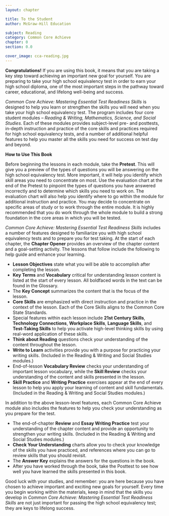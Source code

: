 ```yaml
---
layout: chapter

title: To the Student
author: McGraw-Hill Education

subject: Reading
category: Common Core Achieve
chapter: 0
section: 0.0

cover_image: cca-reading.jpg
---
```

**Congratulations!** If you are using this book, it means that you are taking a key step toward achieving an important new goal for yourself. You are preparing to take your high school equivalency test in order to earn your high school diploma, one of the most important steps in the pathway toward career, educational, and lifelong well-being and success.

*Common Core Achieve: Mastering Essential Test Readiness Skills* is designed to help you learn or strengthen the skills you will need when you take your high school equivalency test. The program includes four core student modules – *Reading & Writing, Mathematics, Science, and Social Studies*. Each of these modules provides subject-level pre- and posttests, in-depth instruction and practice of the core skills and practices required for high school equivalency tests, and a number of additional helpful features to help you master all the skills you need for success on test day and beyond.

**How to Use This Book**

Before beginning the lessons in each module, take the **Pretest**. This will give you a preview of the types of questions you will be answering on the high school equivalency test. More important, it will help you identify which skill areas you need to concentrate on most. Use the evaluation chart at the end of the Pretest to pinpoint the types of questions you have answered incorrectly and to determine which skills you need to work on. The evaluation chart will also help you identify where to go within the module for additional instruction and practice. You may decide to concentrate on specific areas of study or to work through the entire module. It is highly recommended that you do work through the whole module to build a strong foundation in the core areas in which you will be tested.

*Common Core Achieve: Mastering Essential Test Readiness Skills* includes a number of features designed to familiarize you with high school equivalency tests and to prepare you for test taking. At the start of each chapter, the **Chapter Opener** provides an overview of the chapter content and a goal-setting activity. The lessons that follow include the following to help guide and enhance your learning.

 * **Lesson Objectives** state what you will be able to accomplish after completing the lesson.
 * **Key Terms** and **Vocabulary** critical for understanding lesson content is listed at the start of every lesson. All boldfaced words in the text can be found in the Glossary.
 * The **Key Concept** summarizes the content that is the focus of the lesson.
 * **Core Skills** are emphasized with direct instruction and practice in the context of the lesson. Each of the Core Skills aligns to the Common Core State Standards.
 * Special features within each lesson include **21st Century Skills**, **Technology Connections**, **Workplace Skills**, **Language Skills**, and **Test-Taking Skills** to help you activate high-level thinking skills by using real-word application of these skills.
 * **Think about Reading** questions check your understanding of the content throughout the lesson.
 * **Write to Learn** activities provide you with a purpose for practicing your writing skills. (Included in the Reading & Writing and Social Studies modules.)
 * End-of-lesson **Vocabulary Review** checks your understanding of important lesson vocabulary, while the **Skill Review** checks your understanding of the content and skills presented in the lesson.
 * **Skill Practice** and **Writing Practice** exercises appear at the end of every lesson to help you apply your learning of content and skill fundamentals. (Included in the Reading & Writing and Social Studies modules.)

In addition to the above lesson-level features, each Common Core Achieve module also includes the features to help you check your understanding as you prepare for the test.

 * The end-of-chapter **Review** and **Essay Writing Practice** test your understanding of the chapter content and provide an opportunity to strengthen your writing skills. (Included in the Reading & Writing and Social Studies modules.)
 * **Check Your Understanding** charts allow you to check your knowledge of the skills you have practiced, and references where you can go to review skills that you should revisit.
 * The **Answer Key** explains the answers for the questions in the book.
 * After you have worked through the book, take the Posttest to see how well you have learned the skills presented in this book.

Good luck with your studies, and remember: you are here because you have chosen to achieve important and exciting new goals for yourself. Every time you begin working within the materials, keep in mind that the skills you develop in *Common Core Achieve: Mastering Essential Test Readiness Skills* are not just important for passing the high school equivalency test; they are keys to lifelong success.